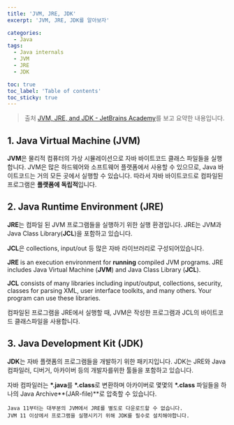 ```yaml
---
title: 'JVM, JRE, JDK'
excerpt: 'JVM, JRE, JDK를 알아보자'

categories:
  - Java
tags:
  - Java internals
  - JVM
  - JRE
  - JDK

toc: true
toc_label: 'Table of contents'
toc_sticky: true
---
```


> 출처 [JVM, JRE, and JDK - JetBrains Academy](https://hyperskill.org/learn/step/3499)를 보고 요약한 내용입니다.

## 1. Java Virtual Machine (JVM)

**JVM**은 물리적 컴퓨터의 가상 시뮬레이션으로 자바 바이트코드 클래스 파일들을 실행합니다.
JVM은 많은 하드웨어와 소프트웨어 플랫폼에서 사용할 수 있으므로, Java 바이트코드는 거의 모든 곳에서 실행할 수 있습니다. 따라서 자바 바이트코드로 컴파일된 프로그램은 **플랫폼에 독립적**입니다.

## 2. Java Runtime Environment (JRE)

**JRE**는 컴파일 된 JVM 프로그램들을 실행하기 위한 실행 환경입니다. JRE는 JVM과 Java Class Library(**JCL**)을 포함하고 있습니다.

**JCL**은 collections, input/out 등 많은 자바 라이브러리로 구성되어있습니다.

**JRE** is an execution environment for **running** compiled JVM programs. JRE includes Java Virtual Machine (**JVM**) and Java Class Library (**JCL**).

**JCL** consists of many libraries including input/output, collections, security, classes for parsing XML, user interface toolkits, and many others. Your program can use these libraries.

컴파일된 프로그램을 JRE에서 실행할 때, JVM은 작성한 프로그램과 JCL의 바이트코드 클래스파일을 사용합니다.

## 3. Java Development Kit (JDK)

**JDK**는 자바 플랫폼의 프로그램들을 개발하기 위한 패키지입니다. JDK는 JRE와 Java 컴파일러, 디버거, 아카이버 등의 개발자를위한 툴들을 포함하고 있습니다.

자바 컴파일러는 **\*.java**를 **\*.class**로 변환하며 아카이버로 몇몇의 **\*.class** 파일들을 하나의 Java Archive**(JAR-file)**로 압축할 수 있습니다.

```
Java 11부터는 대부분의 JVM에서 JRE를 별도로 다운로드할 수 없습니다.
JVM 11 이상에서 프로그램을 실행시키기 위해 JDK를 필수로 설치해야합니다.
```

